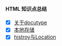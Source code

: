 #### HTML 知识点总结
- [x] [关于docutype](https://github.com/Sally-he/Learing/blob/master/html/关于docutype.md)
- [x] [本地存储](https://github.com/Sally-he/Learing/blob/master/html/本地存储.md)
- [x] [histroy与Location](https://github.com/Sally-he/Learing/blob/master/html/histroy与Location.md)